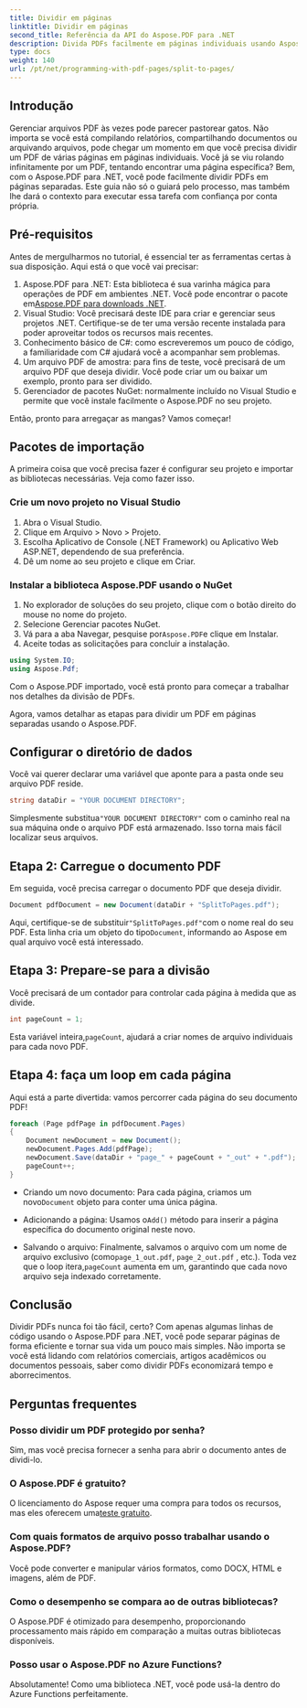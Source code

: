 ```yaml
---
title: Dividir em páginas
linktitle: Dividir em páginas
second_title: Referência da API do Aspose.PDF para .NET
description: Divida PDFs facilmente em páginas individuais usando Aspose.PDF para .NET com este tutorial abrangente. Guia passo a passo incluso.
type: docs
weight: 140
url: /pt/net/programming-with-pdf-pages/split-to-pages/
---
```

## Introdução

Gerenciar arquivos PDF às vezes pode parecer pastorear gatos. Não importa se você está compilando relatórios, compartilhando documentos ou arquivando arquivos, pode chegar um momento em que você precisa dividir um PDF de várias páginas em páginas individuais. Você já se viu rolando infinitamente por um PDF, tentando encontrar uma página específica? Bem, com o Aspose.PDF para .NET, você pode facilmente dividir PDFs em páginas separadas. Este guia não só o guiará pelo processo, mas também lhe dará o contexto para executar essa tarefa com confiança por conta própria.

## Pré-requisitos

Antes de mergulharmos no tutorial, é essencial ter as ferramentas certas à sua disposição. Aqui está o que você vai precisar:

1. Aspose.PDF para .NET: Esta biblioteca é sua varinha mágica para operações de PDF em ambientes .NET. Você pode encontrar o pacote em[Aspose.PDF para downloads .NET](https://releases.aspose.com/pdf/net/).
2. Visual Studio: Você precisará deste IDE para criar e gerenciar seus projetos .NET. Certifique-se de ter uma versão recente instalada para poder aproveitar todos os recursos mais recentes.
3. Conhecimento básico de C#: como escreveremos um pouco de código, a familiaridade com C# ajudará você a acompanhar sem problemas.
4. Um arquivo PDF de amostra: para fins de teste, você precisará de um arquivo PDF que deseja dividir. Você pode criar um ou baixar um exemplo, pronto para ser dividido.
5. Gerenciador de pacotes NuGet: normalmente incluído no Visual Studio e permite que você instale facilmente o Aspose.PDF no seu projeto.

Então, pronto para arregaçar as mangas? Vamos começar!

## Pacotes de importação

A primeira coisa que você precisa fazer é configurar seu projeto e importar as bibliotecas necessárias. Veja como fazer isso.

### Crie um novo projeto no Visual Studio

1. Abra o Visual Studio.
2. Clique em Arquivo > Novo > Projeto.
3. Escolha Aplicativo de Console (.NET Framework) ou Aplicativo Web ASP.NET, dependendo de sua preferência.
4. Dê um nome ao seu projeto e clique em Criar.

### Instalar a biblioteca Aspose.PDF usando o NuGet

1. No explorador de soluções do seu projeto, clique com o botão direito do mouse no nome do projeto.
2. Selecione Gerenciar pacotes NuGet.
3.  Vá para a aba Navegar, pesquise por`Aspose.PDF`e clique em Instalar.
4. Aceite todas as solicitações para concluir a instalação.

```csharp
using System.IO;
using Aspose.Pdf;
```

Com o Aspose.PDF importado, você está pronto para começar a trabalhar nos detalhes da divisão de PDFs.

Agora, vamos detalhar as etapas para dividir um PDF em páginas separadas usando o Aspose.PDF.

## Configurar o diretório de dados

Você vai querer declarar uma variável que aponte para a pasta onde seu arquivo PDF reside.

```csharp
string dataDir = "YOUR DOCUMENT DIRECTORY";
```

 Simplesmente substitua`"YOUR DOCUMENT DIRECTORY"` com o caminho real na sua máquina onde o arquivo PDF está armazenado. Isso torna mais fácil localizar seus arquivos.

## Etapa 2: Carregue o documento PDF

Em seguida, você precisa carregar o documento PDF que deseja dividir.

```csharp
Document pdfDocument = new Document(dataDir + "SplitToPages.pdf");
```

 Aqui, certifique-se de substituir`"SplitToPages.pdf"`com o nome real do seu PDF. Esta linha cria um objeto do tipo`Document`, informando ao Aspose em qual arquivo você está interessado.

## Etapa 3: Prepare-se para a divisão

Você precisará de um contador para controlar cada página à medida que as divide. 

```csharp
int pageCount = 1;
```

 Esta variável inteira,`pageCount`, ajudará a criar nomes de arquivo individuais para cada novo PDF.

## Etapa 4: faça um loop em cada página

Aqui está a parte divertida: vamos percorrer cada página do seu documento PDF!

```csharp
foreach (Page pdfPage in pdfDocument.Pages)
{
    Document newDocument = new Document();
    newDocument.Pages.Add(pdfPage);
    newDocument.Save(dataDir + "page_" + pageCount + "_out" + ".pdf");
    pageCount++;
}
```

-  Criando um novo documento: Para cada página, criamos um novo`Document` objeto para conter uma única página.
  
-  Adicionando a página: Usamos o`Add()` método para inserir a página específica do documento original neste novo.

-  Salvando o arquivo: Finalmente, salvamos o arquivo com um nome de arquivo exclusivo (como`page_1_out.pdf`, `page_2_out.pdf` , etc.). Toda vez que o loop itera,`pageCount` aumenta em um, garantindo que cada novo arquivo seja indexado corretamente. 

## Conclusão

Dividir PDFs nunca foi tão fácil, certo? Com apenas algumas linhas de código usando o Aspose.PDF para .NET, você pode separar páginas de forma eficiente e tornar sua vida um pouco mais simples. Não importa se você está lidando com relatórios comerciais, artigos acadêmicos ou documentos pessoais, saber como dividir PDFs economizará tempo e aborrecimentos.

## Perguntas frequentes

### Posso dividir um PDF protegido por senha?
Sim, mas você precisa fornecer a senha para abrir o documento antes de dividi-lo.

### O Aspose.PDF é gratuito?
 O licenciamento do Aspose requer uma compra para todos os recursos, mas eles oferecem uma[teste gratuito](https://releases.aspose.com/).

### Com quais formatos de arquivo posso trabalhar usando o Aspose.PDF?
Você pode converter e manipular vários formatos, como DOCX, HTML e imagens, além de PDF.

### Como o desempenho se compara ao de outras bibliotecas?
O Aspose.PDF é otimizado para desempenho, proporcionando processamento mais rápido em comparação a muitas outras bibliotecas disponíveis.

### Posso usar o Aspose.PDF no Azure Functions?
Absolutamente! Como uma biblioteca .NET, você pode usá-la dentro do Azure Functions perfeitamente.